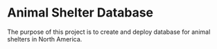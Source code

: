 # Animal Shelter Database
The purpose of this project is to create and deploy database for animal shelters in North America.
